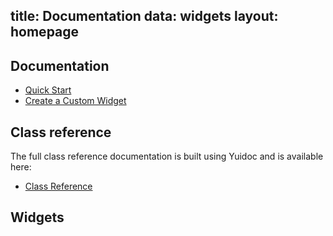 title: Documentation
data: widgets
layout: homepage
---

## Documentation

* [Quick Start](quick-start.html)
* [Create a Custom Widget](custom-widget.html)


## Class reference

The full class reference documentation is built using Yuidoc and is available here:

* [Class Reference](../ref/)


## Widgets

